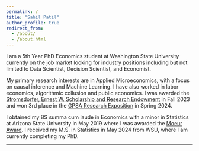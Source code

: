 ```yaml
---
permalink: /
title: "Sahil Patil"
author_profile: true
redirect_from: 
  - /about/
  - /about.html
---
```


I am a 5th Year PhD Economics student at Washington State University currently on the job market looking for industry positions including but not limited to Data Scientist, Decision Scientist, and Economist.

My primary research interests are in Applied Microeconomics, with a focus on causal inference and Machine Learning. I have also worked in labor economics, algorithmic collusion and public economics. I was awarded the [Stromsdorfer, Ernest W. Scholarship and Research Endowment](https://alumni.cahnrs.wsu.edu/stromsdorfer-ernest-w-scholarship-and-research-endowment/) in Fall 2023 and won 3rd place in the [GPSA Research Exposition](https://gpsa.wsu.edu/programs-events/research-expo/awardees/) in Spring 2024. 

I obtained my BS summa cum laude in Economics with a minor in Statistics at Arizona State University in May 2019 where I was awarded the [Moeur Award](https://news.asu.edu/20210503-celebrating-120-years-asu-moeur-award). I received my M.S. in Statistics in May 2024 from WSU, where I am currently completing my PhD. 

---